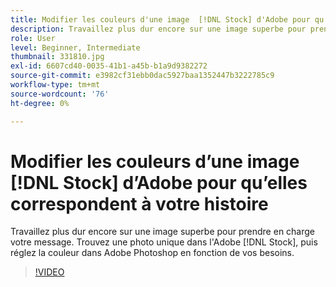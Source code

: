 ```yaml
---
title: Modifier les couleurs d'une image  [!DNL Stock] d'Adobe pour qu'elles correspondent à votre histoire
description: Travaillez plus dur encore sur une image superbe pour prendre en charge votre message. Trouvez une photo unique dans l'Adobe  [!DNL Stock] puis ajustez la couleur dans Adobe Photoshop en fonction de vos besoins.
role: User
level: Beginner, Intermediate
thumbnail: 331810.jpg
exl-id: 6607cd40-0035-41b1-a45b-b1a9d9382272
source-git-commit: e3982cf31ebb0dac5927baa1352447b3222785c9
workflow-type: tm+mt
source-wordcount: '76'
ht-degree: 0%

---
```


# Modifier les couleurs d’une image [!DNL Stock] d’Adobe pour qu’elles correspondent à votre histoire

Travaillez plus dur encore sur une image superbe pour prendre en charge votre message. Trouvez une photo unique dans l&#39;Adobe [!DNL Stock], puis réglez la couleur dans Adobe Photoshop en fonction de vos besoins.

>[!VIDEO](https://video.tv.adobe.com/v/331810?hidetitle=true)
